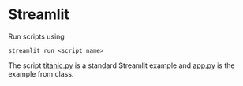 # Streamlit

Run scripts using

```shell
streamlit run <script_name>
```

The script [titanic.py](titanic.py) is a standard Streamlit example and [app.py](app.py) is the example from class.